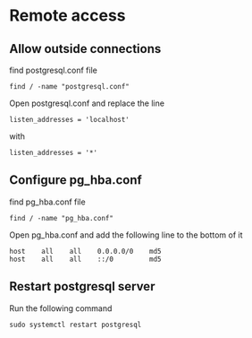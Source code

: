 # Remote access

## Allow outside connections
find postgresql.conf file
```
find / -name "postgresql.conf"
```

Open postgresql.conf and replace the line
```
listen_addresses = 'localhost'
```

with

```
listen_addresses = '*'
```

## Configure pg_hba.conf
find pg_hba.conf file
```
find / -name "pg_hba.conf"
```

Open pg_hba.conf and add the following line to the bottom of it
```
host    all    all    0.0.0.0/0    md5
host    all    all    ::/0         md5
```

## Restart postgresql server
Run the following command
```
sudo systemctl restart postgresql
```
